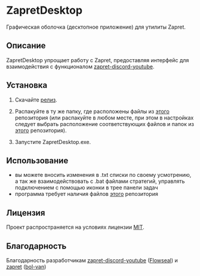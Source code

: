 # ZapretDesktop

Графическая оболочка (десктопное приложение) для утилиты Zapret.

## Описание

ZapretDesktop упрощает работу с Zapret, предоставляя интерфейс для взаимодействия с функционалом [zapret-discord-youtube](https://github.com/Flowseal/zapret-discord-youtube).

## Установка

1. Скачайте [релиз](https://github.com/alt-pulse/ZapretDesktop/releases).  

2. Распакуйте в ту же папку, где расположены файлы из [этого](https://github.com/Flowseal/zapret-discord-youtube) репозитория (или распакуйте в любом месте, при этом в настройках следует выбрать расположение соответствующих файлов и папок из [этого](https://github.com/Flowseal/zapret-discord-youtube) репозитория).

3. Запустите ZapretDesktop.exe.

## Использование

- вы можете вносить изменения в .txt списки по своему усмотрению, а так же взаимодействовать с .bat файлами стратегий, управлять подключением с помощью иконки в трее панели задач
- программа требует наличия файлов [этого](https://github.com/Flowseal/zapret-discord-youtube) репозитория

## Лицензия

Проект распространяется на условиях лицензии [MIT](https://github.com/alt-pulse/ZapretDesktop/blob/main/LICENSE).

## Благодарность

Благодарность разработчикам [zapret-discord-youtube](https://github.com/Flowseal/zapret-discord-youtube) ([Flowseal](https://github.com/Flowseal)) и [zapret](https://github.com/bol-van/zapret) ([bol-van](https://github.com/bol-van))

